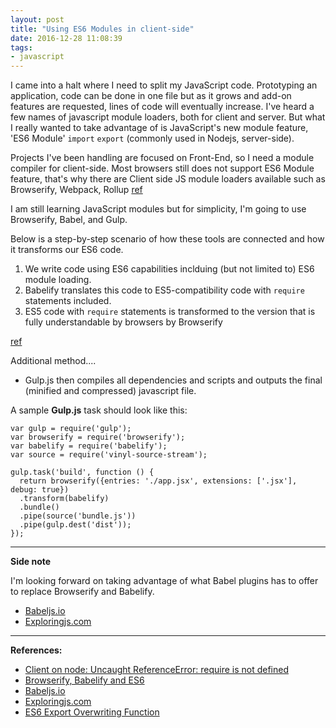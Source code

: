 ```yaml
---
layout: post
title: "Using ES6 Modules in client-side"
date: 2016-12-28 11:08:39
tags:
- javascript
---
```


I came into a halt where I need to split my JavaScript code. Prototyping an application, code can be done in one file but as it grows and add-on features are requested, lines of code will eventually increase. I've heard a few names of javascript module loaders, both for client and server. But what I really wanted to take advantage of is JavaScript's new module feature, 'ES6 Module' `import` `export` (commonly used in Nodejs, server-side).

Projects I've been handling are focused on Front-End, so I need a module compiler for client-side. Most browsers still does not support ES6 Module feature, that's why there are Client side JS module loaders available such as Browserify, Webpack, Rollup [ref](http://stackoverflow.com/questions/19059580/client-on-node-uncaught-referenceerror-require-is-not-defined)

I am still learning JavaScript modules but for simplicity, I'm going to use Browserify, Babel, and Gulp.

Below is a step-by-step scenario of how these tools are connected and how it transforms our ES6 code.

1. We write code using ES6 capabilities inclduing (but not limited to) ES6 module loading.
2. Babelify translates this code to ES5-compatibility code with `require` statements included.
3. ES5 code with `require` statements is transformed to the version that is fully understandable by browsers by Browserify

[ref](http://egorsmirnov.me/2015/05/25/browserify-babelify-and-es6.html)

Additional method....

- Gulp.js then compiles all dependencies and scripts and outputs the final (minified and compressed) javascript file.

A sample **Gulp.js** task should look like this:

```
var gulp = require('gulp');
var browserify = require('browserify');
var babelify = require('babelify');
var source = require('vinyl-source-stream');

gulp.task('build', function () {
  return browserify({entries: './app.jsx', extensions: ['.jsx'], debug: true})
  .transform(babelify)
  .bundle()
  .pipe(source('bundle.js'))
  .pipe(gulp.dest('dist'));
});
```

-----

**Side note**

I'm looking forward on taking advantage of what Babel plugins has to offer to replace Browserify and Babelify.

- [Babeljs.io](https://babeljs.io/)
- [Exploringjs.com](http://exploringjs.com/es6/ch_modules.html)

-----

**References:**

- [Client on node: Uncaught ReferenceError: require is not defined](http://stackoverflow.com/questions/19059580/client-on-node-uncaught-referenceerror-require-is-not-defined)
- [Browserify, Babelify and ES6](http://egorsmirnov.me/2015/05/25/browserify-babelify-and-es6.html)
- [Babeljs.io](https://babeljs.io/)
- [Exploringjs.com](http://exploringjs.com/es6/ch_modules.html)
- [ES6 Export Overwriting Function](http://stackoverflow.com/questions/32793404/es6-export-overwriting-function)
